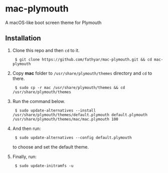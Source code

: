 # mac-plymouth

A macOS-like boot screen theme for Plymouth

## Installation

1. Clone this repo and then `cd` to it.

        $ git clone https://github.com/fathyar/mac-plymouth.git && cd mac-plymouth
        
2. Copy **mac** folder to `/usr/share/plymouth/themes` directory and `cd` to there.

        $ sudo cp -r mac /usr/share/plymouth/themes && cd /usr/share/plymouth/themes

3. Run the command below.
        
        $ sudo update-alternatives --install /usr/share/plymouth/themes/default.plymouth default.plymouth /usr/share/plymouth/themes/mac/mac.plymouth 100
        
4. And then run:
        
        $ sudo update-alternatives --config default.plymouth
        
   to choose and set the default theme.

5. Finally, run:
        
        $ sudo update-initramfs -u

